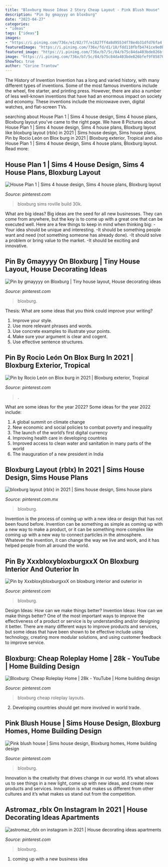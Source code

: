 ```yaml
---
title: "Bloxburg House Ideas 2 Story Cheap Layout - Pink Blush House"
description: "Pin by gmayyyy on bloxburg"
date: "2023-04-27"
categories:
- "ideas"
tags: ["ideas"]
images:
- "https://i.pinimg.com/736x/e1/82/7f/e1827ff4a8d95534f78e4b31dfd76fa4.jpg"
featuredImage: "https://i.pinimg.com/736x/fd/d1/18/fdd118fbfb4741ce9e0b688917bc624a.jpg"
featured_image: "https://i.pinimg.com/736x/b7/5c/84/b75c84da403bde826bfef9f8587082a7.jpg"
image: "https://i.pinimg.com/736x/b7/5c/84/b75c84da403bde826bfef9f8587082a7.jpg"
ShowToc: true
author: "Corine Trantow"
---
```



The History of Invention
Invention has a long and varied history, with many different types of inventions. Some of the most famous inventions include the wheel, fire starter, and printing press. However, there are also a number of less well-known inventions that have had an enormous impact on society and economy. These inventions include the microwave oven, digital watches, and flat-screen TVs.

	

		
searching about House Plan 1 | Sims 4 house design, Sims 4 house plans, Bloxburg layout you've came to the right page. We have 8 Pictures about House Plan 1 | Sims 4 house design, Sims 4 house plans, Bloxburg layout like bloxburg layout (rblx) in 2021 | Sims house design, Sims house plans, Pin by Rocio León on Blox burg in 2021 | Bloxburg exterior, Tropical and also House Plan 1 | Sims 4 house design, Sims 4 house plans, Bloxburg layout. Read more:
		
    
## House Plan 1 | Sims 4 House Design, Sims 4 House Plans, Bloxburg Layout

<img loading=lazy src="https://i.pinimg.com/736x/de/86/76/de86763b3205cce3f274768a6d85c3d5.jpg" onerror="this.onerror=null;this.src='https://tse2.mm.bing.net/th?id=OIP.e3WhZF7qGcO6SKbAjeNg7wHaGt&amp;pid=15.1';" alt="House Plan 1 | Sims 4 house design, Sims 4 house plans, Bloxburg layout">

_Source: pinterest.com_

>bloxburg sims roville build 30k. 

	

What are big ideas?
Big ideas are the seed for all new businesses. They can come from anywhere, but the key is to come up with a great one that can be executed well. Here are a few things to keep in mind when thinking big: 
-Your idea should be unique and interesting. 
-It should be something people want and need (not something someone has already done). 
-It should solve a problem or bring value to the market. 
-It should be exciting and innovative.

    
## Pin By Gmayyyy On Bloxburg | Tiny House Layout, House Decorating Ideas

<img loading=lazy src="https://i.pinimg.com/originals/8b/8f/bd/8b8fbde1499e129c3f4becbe9175ad57.jpg" onerror="this.onerror=null;this.src='https://tse4.mm.bing.net/th?id=OIP.I3oV8No3PmC7FmBqMKBFZwHaEM&amp;pid=15.1';" alt="Pin by gmayyyy on Bloxburg | Tiny house layout, House decorating ideas">

_Source: pinterest.com_

>bloxburg. 

	

Thesis: What are some ideas that you think could improve your writing?
1. Improve your style.
2. Use more relevant phrases and words.
3. Use concrete examples to illustrate your points.
4. Make sure your argument is clear and cogent.
5. Use effective sentence structures.

    
## Pin By Rocio León On Blox Burg In 2021 | Bloxburg Exterior, Tropical

<img loading=lazy src="https://i.pinimg.com/736x/f4/a0/64/f4a06436241912c4d44ddc66e37eaca4.jpg" onerror="this.onerror=null;this.src='https://tse3.mm.bing.net/th?id=OIP.G-xGeeOzm5gnULTRm-NkHwHaEK&amp;pid=15.1';" alt="Pin by Rocio León on Blox burg in 2021 | Bloxburg exterior, Tropical">

_Source: pinterest.com_

>. 

	

What are some ideas for the year 2022?
Some ideas for the year 2022 include: 
1. A global summit on climate change 
2. New economic and social policies to combat poverty and inequality 
3. The launch of the world’s first digital currency 
4. Improving health care in developing countries 
5. Improved access to clean water and sanitation in many parts of the world 
6. The inauguration of a new president in India 

    
## Bloxburg Layout (rblx) In 2021 | Sims House Design, Sims House Plans

<img loading=lazy src="https://i.pinimg.com/736x/a8/c9/05/a8c905d1e883d840164cc607fe69d70c.jpg" onerror="this.onerror=null;this.src='https://tse2.mm.bing.net/th?id=OIP.M-K0zTO8kbp6vJWWYmjG8gHaHa&amp;pid=15.1';" alt="bloxburg layout (rblx) in 2021 | Sims house design, Sims house plans">

_Source: pinterest.com.mx_

>bloxburg. 

	

Invention is the process of coming up with a new idea or design that has not been found before. Invention can be something as simple as coming up with a new way to make a product, or it can be something more complex like coming up with a new way to connect particles in the atmosphere. Whatever the invention, it can change the way we live and work, and it has helped people from all around the world.

    
## Pin By XxxbloxybloxburgxxX On Bloxburg Interior And Outerior In

<img loading=lazy src="https://i.pinimg.com/736x/95/92/42/9592428eb12c0b81d7d0ca4e0bb4dd48.jpg" onerror="this.onerror=null;this.src='https://tse4.mm.bing.net/th?id=OIP.MNK-OWm_wZ1LWnoiqx4mcgHaEo&amp;pid=15.1';" alt="Pin by XxxbloxybloxburgxxX on bloxburg interior and outerior in">

_Source: pinterest.com_

>bloxburg. 

	

Design Ideas: How can we make things better?
Invention Ideas: How can we make things better?
One of the most important ways to improve the effectiveness of a product or service is by understanding and/or designing it better. There are many different ways to improve products and services, but some ideas that have been shown to be effective include using technology, creating more modular solutions, and using customer feedback to improve service.

    
## Bloxburg: Cheap Roleplay Home | 28k - YouTube | Home Building Design

<img loading=lazy src="https://i.pinimg.com/736x/fd/d1/18/fdd118fbfb4741ce9e0b688917bc624a.jpg" onerror="this.onerror=null;this.src='https://tse4.mm.bing.net/th?id=OIP.PfwP4Q1VVQPmVEuAL8vRJAHaFj&amp;pid=15.1';" alt="Bloxburg: Cheap Roleplay Home | 28k - YouTube | Home building design">

_Source: pinterest.com_

>bloxburg cheap roleplay layouts. 

	

2. Developing countries should get more involved in world trade.

    
## Pink Blush House | Sims House Design, Bloxburg Homes, Home Building Design

<img loading=lazy src="https://i.pinimg.com/736x/e1/82/7f/e1827ff4a8d95534f78e4b31dfd76fa4.jpg" onerror="this.onerror=null;this.src='https://tse1.mm.bing.net/th?id=OIP.llJfEokYV6wGJIQJ2_8y5AHaF4&amp;pid=15.1';" alt="Pink blush house | Sims house design, Bloxburg homes, Home building design">

_Source: pinterest.com_

>bloxburg. 

	

Innovation is the creativity that drives change in our world. It’s what allows us to see things in a new light, come up with new ideas, and create new products and services. Innovation is what makes us different from other cultures and it’s what makes us stand out from the competition.

    
## Astromaz_rblx On Instagram In 2021 | House Decorating Ideas Apartments

<img loading=lazy src="https://i.pinimg.com/736x/b7/5c/84/b75c84da403bde826bfef9f8587082a7.jpg" onerror="this.onerror=null;this.src='https://tse1.mm.bing.net/th?id=OIP.X6WCp2hY-AIVsVnnr2m_vgHaGE&amp;pid=15.1';" alt="astromaz_rblx on instagram in 2021 | House decorating ideas apartments">

_Source: pinterest.com_

>bloxburg. 

	

1. coming up with a new business idea 

